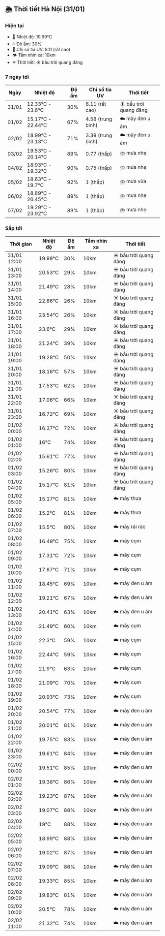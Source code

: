 ## 🌦️ Thời tiết Hà Nội (31/01)

### Hiện tại

- 🌡️ Nhiệt độ: 19.99℃
- 💦 Độ ẩm: 30%
- 🌟 Chỉ số tia UV: 8.11 (rất cao)
- 👁️ Tầm nhìn xa: 10km
- ☂️ Thời tiết: ☀️ bầu trời quang đãng

### 7 ngày tới

| Ngày | Nhiệt độ | Độ ẩm | Chỉ số tia UV | Thời tiết |
| --- | --- | --- | --- | --- |
| 31/01 | 12.33℃ - 23.6℃ | 30% | 8.11 (rất cao) | ☀️ bầu trời quang đãng |
| 01/02 | 15.17℃ - 22.44℃ | 67% | 4.58 (trung bình) | ☁️ mây đen u ám |
| 02/02 | 18.99℃ - 23.13℃ | 71% | 3.39 (trung bình) | ☁️ mây đen u ám |
| 03/02 | 19.53℃ - 20.14℃ | 89% | 0.77 (thấp) | ⛈️ mưa nhẹ |
| 04/02 | 18.93℃ - 19.32℃ | 90% | 0.75 (thấp) | ⛈️ mưa nhẹ |
| 05/02 | 18.63℃ - 19.7℃ | 92% | 1 (thấp) | ⛈️ mưa vừa |
| 06/02 | 18.89℃ - 20.45℃ | 89% | 1 (thấp) | ⛈️ mưa nhẹ |
| 07/02 | 19.29℃ - 23.92℃ | 89% | 1 (thấp) | ⛈️ mưa nhẹ |

### Sắp tới

| Thời gian | Nhiệt độ | Độ ẩm | Tầm nhìn xa | Thời tiết |
| --- | --- | --- | --- | --- |
| 31/01 12:00 | 19.99℃ | 30% | 10km | ☀️ bầu trời quang đãng |
| 31/01 13:00 | 20.53℃ | 29% | 10km | ☀️ bầu trời quang đãng |
| 31/01 14:00 | 21.49℃ | 28% | 10km | ☀️ bầu trời quang đãng |
| 31/01 15:00 | 22.66℃ | 26% | 10km | ☀️ bầu trời quang đãng |
| 31/01 16:00 | 23.54℃ | 26% | 10km | ☀️ bầu trời quang đãng |
| 31/01 17:00 | 23.6℃ | 29% | 10km | ☀️ bầu trời quang đãng |
| 31/01 18:00 | 21.24℃ | 39% | 10km | ☀️ bầu trời quang đãng |
| 31/01 19:00 | 19.28℃ | 50% | 10km | ☀️ bầu trời quang đãng |
| 31/01 20:00 | 18.16℃ | 57% | 10km | ☀️ bầu trời quang đãng |
| 31/01 21:00 | 17.53℃ | 62% | 10km | ☀️ bầu trời quang đãng |
| 31/01 22:00 | 17.06℃ | 66% | 10km | ☀️ bầu trời quang đãng |
| 31/01 23:00 | 16.72℃ | 69% | 10km | ☀️ bầu trời quang đãng |
| 01/02 00:00 | 16.37℃ | 72% | 10km | ☀️ bầu trời quang đãng |
| 01/02 01:00 | 16℃ | 74% | 10km | ☀️ bầu trời quang đãng |
| 01/02 02:00 | 15.61℃ | 77% | 10km | ☀️ bầu trời quang đãng |
| 01/02 03:00 | 15.26℃ | 80% | 10km | ☀️ bầu trời quang đãng |
| 01/02 04:00 | 15.17℃ | 81% | 10km | ☀️ bầu trời quang đãng |
| 01/02 05:00 | 15.17℃ | 81% | 10km | ☁️ mây thưa |
| 01/02 06:00 | 15.2℃ | 81% | 10km | ☁️ mây thưa |
| 01/02 07:00 | 15.5℃ | 80% | 10km | ☁️ mây rải rác |
| 01/02 08:00 | 16.49℃ | 75% | 10km | ☁️ mây cụm |
| 01/02 09:00 | 17.31℃ | 72% | 10km | ☁️ mây cụm |
| 01/02 10:00 | 17.87℃ | 71% | 10km | ☁️ mây cụm |
| 01/02 11:00 | 18.45℃ | 69% | 10km | ☁️ mây đen u ám |
| 01/02 12:00 | 19.21℃ | 67% | 10km | ☁️ mây đen u ám |
| 01/02 13:00 | 20.41℃ | 63% | 10km | ☁️ mây đen u ám |
| 01/02 14:00 | 21.49℃ | 60% | 10km | ☁️ mây cụm |
| 01/02 15:00 | 22.3℃ | 59% | 10km | ☁️ mây cụm |
| 01/02 16:00 | 22.44℃ | 59% | 10km | ☁️ mây cụm |
| 01/02 17:00 | 21.9℃ | 63% | 10km | ☁️ mây cụm |
| 01/02 18:00 | 21.09℃ | 70% | 10km | ☁️ mây cụm |
| 01/02 19:00 | 20.93℃ | 73% | 10km | ☁️ mây cụm |
| 01/02 20:00 | 20.54℃ | 77% | 10km | ☁️ mây đen u ám |
| 01/02 21:00 | 20.01℃ | 81% | 10km | ☁️ mây đen u ám |
| 01/02 22:00 | 19.75℃ | 83% | 10km | ☁️ mây đen u ám |
| 01/02 23:00 | 19.61℃ | 84% | 10km | ☁️ mây đen u ám |
| 02/02 00:00 | 19.51℃ | 85% | 10km | ☁️ mây đen u ám |
| 02/02 01:00 | 19.38℃ | 86% | 10km | ☁️ mây đen u ám |
| 02/02 02:00 | 19.23℃ | 87% | 10km | ☁️ mây đen u ám |
| 02/02 03:00 | 19.07℃ | 88% | 10km | ☁️ mây đen u ám |
| 02/02 04:00 | 19℃ | 88% | 10km | ☁️ mây đen u ám |
| 02/02 05:00 | 18.99℃ | 88% | 10km | ☁️ mây đen u ám |
| 02/02 06:00 | 19.02℃ | 87% | 10km | ☁️ mây đen u ám |
| 02/02 07:00 | 19.09℃ | 86% | 10km | ☁️ mây đen u ám |
| 02/02 08:00 | 19.33℃ | 85% | 10km | ☁️ mây đen u ám |
| 02/02 09:00 | 19.83℃ | 81% | 10km | ☁️ mây đen u ám |
| 02/02 10:00 | 20.5℃ | 78% | 10km | ☁️ mây đen u ám |
| 02/02 11:00 | 21.32℃ | 74% | 10km | ☁️ mây đen u ám |
